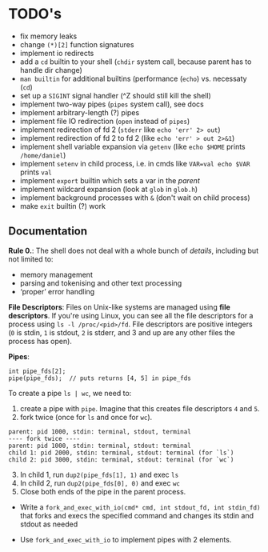 # TODO's
- fix memory leaks
- change `(*)[2]` function signatures
- implement io redirects
- add a `cd` builtin to your shell (`chdir` system call, because parent has to handle dir change)
- `man builtin` for additional builtins (performance (`echo`) vs. necessaty (`cd`)
- set up a `SIGINT` signal handler (^Z should still kill the shell)
- implement two-way pipes (`pipes` system call), see docs
- implement arbitrary-length (?) pipes
- implement file IO redirection (`open` instead of `pipes`)
- implement redirection of fd 2 (`stderr` like `echo 'err' 2> out`)
- implement redirection of fd 2 to fd 2 (like `echo 'err' > out 2>&1`)
- implement shell variable expansion via `getenv` (like `echo $HOME` prints `/home/daniel`)
- implement `setenv` in child process, i.e. in cmds like `VAR=val echo $VAR` prints `val`
- implement `export` builtin which sets a var in the _parent_
- implement wildcard expansion (look at `glob` in `glob.h`)
- implement background processes with `&` (don't wait on child process)
- make `exit` builtin (?) work

## Documentation
__Rule 0.__:
The shell does not deal with a whole bunch of _details_, including but not limited to:
- memory management
- parsing and tokenising and other text processing
- ‘proper’ error handling

__File Descriptors__:
Files on Unix-like systems are managed using __file descriptors__. If you're using Linux, you can see all the file descriptors for a process using `ls -l /proc/<pid>/fd`. File descriptors are positive integers (`0` is stdin, `1` is stdout, `2` is stderr, and 3 and up are any other files the process has open).

__Pipes__:
```
int pipe_fds[2];
pipe(pipe_fds);  // puts returns [4, 5] in pipe_fds
```

To create a pipe `ls | wc`, we need to:

1. create a pipe with `pipe`. Imagine that this creates file descriptors `4` and `5`.
2. fork twice (once for `ls` and once for `wc`).
  ```
  parent: pid 1000, stdin: terminal, stdout, terminal
  ---- fork twice ----
  parent: pid 1000, stdin: terminal, stdout: terminal
  child 1: pid 2000, stdin: terminal, stdout: terminal (for `ls`)
  child 2: pid 3000, stdin: terminal, stdout: terminal (for `wc`)
  ```
3. In child 1, run `dup2(pipe_fds[1], 1)` and exec `ls`
4. In child 2, run `dup2(pipe_fds[0], 0)` and exec `wc`
5. Close both ends of the pipe in the parent process.

- Write a `fork_and_exec_with_io(cmd* cmd, int stdout_fd, int stdin_fd)` that forks and execs the specified command and changes its stdin and stdout as needed

- Use `fork_and_exec_with_io` to implement pipes with 2 elements.
